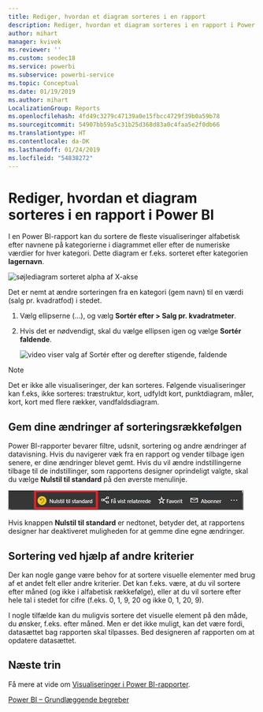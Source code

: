 ```yaml
---
title: Rediger, hvordan et diagram sorteres i en rapport
description: Rediger, hvordan et diagram sorteres i en rapport i Power BI
author: mihart
manager: kvivek
ms.reviewer: ''
ms.custom: seodec18
ms.service: powerbi
ms.subservice: powerbi-service
ms.topic: Conceptual
ms.date: 01/19/2019
ms.author: mihart
LocalizationGroup: Reports
ms.openlocfilehash: 4fd49c3279c47139a0e15fbcc4729f39b0a59b78
ms.sourcegitcommit: 54907bb59a5c31b25d368d83a0c4faa5e2f0db66
ms.translationtype: HT
ms.contentlocale: da-DK
ms.lasthandoff: 01/24/2019
ms.locfileid: "54838272"
---
```

# <a name="change-how-a-chart-is-sorted-in-a-power-bi-report"></a>Rediger, hvordan et diagram sorteres i en rapport i Power BI
I en Power BI-rapport kan du sortere de fleste visualiseringer alfabetisk efter navnene på kategorierne i diagrammet eller efter de numeriske værdier for hver kategori. Dette diagram er f.eks. sorteret efter kategorien **lagernavn**.

![søjlediagram sorteret alpha af X-akse](media/end-user-change-sort/pbi_chartsortcategory.png)

Det er nemt at ændre sorteringen fra en kategori (gem navn) til en værdi (salg pr. kvadratfod) i stedet.

1. Vælg ellipserne (...), og vælg **Sortér efter > Salg pr. kvadratmeter**.
2. Hvis det er nødvendigt, skal du vælge ellipsen igen og vælge **Sortér faldende**.

   ![video viser valg af Sortér efter og derefter stigende, faldende](media/end-user-change-sort/sort.gif)

> [!NOTE]
> Det er ikke alle visualiseringer, der kan sorteres. Følgende visualiseringer kan f.eks, ikke sorteres: træstruktur, kort, udfyldt kort, punktdiagram, måler, kort, kort med flere rækker, vandfaldsdiagram.

## <a name="saving-changes-you-make-to-sort-order"></a>Gem dine ændringer af sorteringsrækkefølgen
Power BI-rapporter bevarer filtre, udsnit, sortering og andre ændringer af datavisning. Hvis du navigerer væk fra en rapport og vender tilbage igen senere, er dine ændringer blevet gemt.  Hvis du vil ændre indstillingerne tilbage til de indstillinger, som rapportens designer oprindeligt valgte, skal du vælge **Nulstil til standard** på den øverste menulinje. 

![fast sortering](media/end-user-change-sort/power-bi-reset-to-default.png)

Hvis knappen **Nulstil til standard** er nedtonet, betyder det, at rapportens designer har deaktiveret muligheden for at gemme dine egne ændringer.

<a name="other"></a>
## <a name="sorting-using-other-criteria"></a>Sortering ved hjælp af andre kriterier
Der kan nogle gange være behov for at sortere visuelle elementer med brug af et andet felt eller andre kriterier.  Det kan f.eks. være, at du vil sortere efter måned (og ikke i alfabetisk rækkefølge), eller at du vil sortere efter hele tal i stedet for cifre (f.eks. 0, 1, 9, 20 og ikke 0, 1, 20, 9).  

I nogle tilfælde kan du muligvis sortere det visuelle element på den måde, du ønsker, f.eks. efter måned.  Men er det ikke muligt, kan det være fordi, datasættet bag rapporten skal tilpasses. Bed designeren af rapporten om at opdatere datasættet.

## <a name="next-steps"></a>Næste trin
Få mere at vide om [Visualiseringer i Power BI-rapporter](end-user-visualizations.md).

[Power BI – Grundlæggende begreber](end-user-basic-concepts.md)
